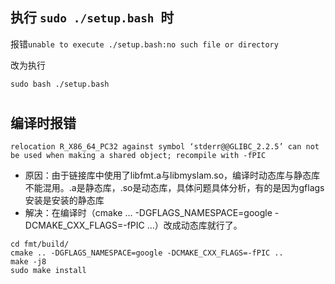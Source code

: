 ## 执行 `sudo ./setup.bash `时
报错`unable to execute ./setup.bash:no such file or directory`

改为执行 
```
sudo bash ./setup.bash 
```
#
## 编译时报错
`relocation R_X86_64_PC32 against symbol ‘stderr@@GLIBC_2.2.5’ can not be used when making a shared object; recompile with -fPIC`
- 原因：由于链接库中使用了libfmt.a与libmyslam.so，编译时动态库与静态库不能混用。.a是静态库，.so是动态库，具体问题具体分析，有的是因为gflags安装是安装的静态库
- 解决：在编译时（cmake … -DGFLAGS_NAMESPACE=google -DCMAKE_CXX_FLAGS=-fPIC …）改成动态库就行了。
```
cd fmt/build/
cmake .. -DGFLAGS_NAMESPACE=google -DCMAKE_CXX_FLAGS=-fPIC ..
make -j8
sudo make install
```